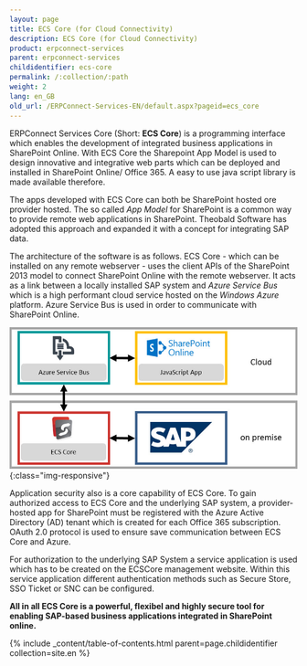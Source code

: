 ```yaml
---
layout: page
title: ECS Core (for Cloud Connectivity)
description: ECS Core (for Cloud Connectivity)
product: erpconnect-services
parent: erpconnect-services
childidentifier: ecs-core
permalink: /:collection/:path
weight: 2
lang: en_GB
old_url: /ERPConnect-Services-EN/default.aspx?pageid=ecs_core
---
```


ERPConnect Services Core (Short: **ECS Core**) is a programming interface which enables the development of integrated business applications in SharePoint Online. With ECS Core the Sharepoint App Model is used to design innovative and integrative web parts which can be deployed and installed in SharePoint Online/ Office 365. A easy to use java script library is made available therefore. 

The apps developed with ECS Core can both be SharePoint hosted ore provider hosted. The so called *App Model* for SharePoint is a common way to provide remote web applications in SharePoint. Theobald Software has adopted this approach and expanded it with a concept for integrating SAP data. 

The architecture of the software is as follows. ECS Core - which can be installed on any remote webserver - uses the client APIs of the SharePoint 2013 model to connect SharePoint Online with the remote webserver. It acts as a link between a locally installed SAP system and *Azure Service Bus* which is a high performant cloud service hosted on the *Windows Azure* platform. Azure Service Bus is used in order to communicate with SharePoint Online. 

![ecscore-architecture](/img/content/ecscore-architecture.jpg){:class="img-responsive"}

Application security also is a core capability of ECS Core. To gain authorized access to ECS Core and the underlying SAP system, a provider-hosted app for SharePoint must be registered with the Azure Active Directory (AD) tenant which is created for each Office 365 subscription. OAuth 2.0 protocol is used to ensure save communication between ECS Core and Azure. 

For authorization to the underlying SAP System a service application is used which has to be created on the ECSCore management website. Within this service application different authentication methods such as Secure Store, SSO Ticket or SNC can be configured.

**All in all ECS Core is a powerful, flexibel and highly secure tool for enabling SAP-based business applications integrated in SharePoint online.**

{% include _content/table-of-contents.html parent=page.childidentifier collection=site.en %}
